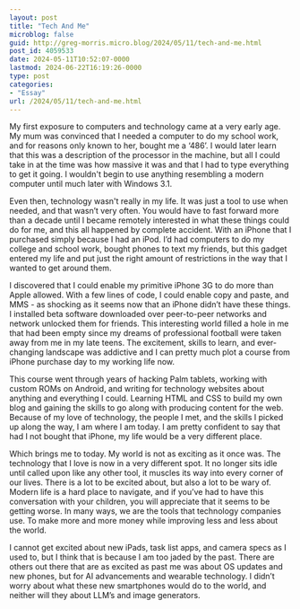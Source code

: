 ```yaml
---
layout: post
title: "Tech And Me"
microblog: false
guid: http://greg-morris.micro.blog/2024/05/11/tech-and-me.html
post_id: 4059533
date: 2024-05-11T10:52:07-0000
lastmod: 2024-06-22T16:19:26-0000
type: post
categories:
- "Essay"
url: /2024/05/11/tech-and-me.html
---
```

My first exposure to computers and technology came at a very early age. My mum was convinced that I needed a computer to do my school work, and for reasons only known to her, bought me a ‘486’. I would later learn that this was a description of the processor in the machine, but all I could take in at the time was how massive it was and that I had to type everything to get it going. I wouldn't begin to use anything resembling a modern computer until much later with Windows 3.1.

Even then, technology wasn't really in my life. It was just a tool to use when needed, and that wasn’t very often. You would have to fast forward more than a decade until I became remotely interested in what these things could do for me, and this all happened by complete accident. With an iPhone that I purchased simply because I had an iPod. I’d had computers to do my college and school work, bought phones to text my friends, but this gadget entered my life and put just the right amount of restrictions in the way that I wanted to get around them.

I discovered that I could enable my primitive iPhone 3G to do more than Apple allowed. With a few lines of code, I could enable copy and paste, and MMS - as shocking as it seems now that an iPhone didn’t have these things. I installed beta software downloaded over peer-to-peer networks and network unlocked them for friends. This interesting world filled a hole in me that had been empty since my dreams of professional football were taken away from me in my late teens. The excitement, skills to learn, and ever-changing landscape was addictive and I can pretty much plot a course from iPhone purchase day to my working life now.

This course went through years of hacking Palm tablets, working with custom ROMs on Android, and writing for technology websites about anything and everything I could. Learning HTML and CSS to build my own blog and gaining the skills to go along with producing content for the web. Because of my love of technology, the people I met, and the skills I picked up along the way, I am where I am today. I am pretty confident to say that had I not bought that iPhone, my life would be a very different place.

Which brings me to today. My world is not as exciting as it once was. The technology that I love is now in a very different spot. It no longer sits idle until called upon like any other tool, it muscles its way into every corner of our lives. There is a lot to be excited about, but also a lot to be wary of. Modern life is a hard place to navigate, and if you’ve had to have this conversation with your children, you will appreciate that it seems to be getting worse. In many ways, we are the tools that technology companies use. To make more and more money while improving less and less about the world.

I cannot get excited about new iPads, task list apps, and camera specs as I used to, but I think that is because I am too jaded by the past. There are others out there that are as excited as past me was about OS updates and new phones, but for AI advancements and wearable technology. I didn’t worry about what these new smartphones would do to the world, and neither will they about LLM’s and image generators.
